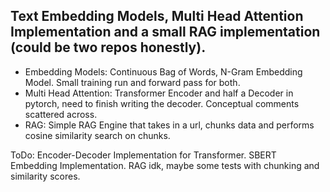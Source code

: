 ## Text Embedding Models, Multi Head Attention Implementation and a small RAG implementation (could be two repos honestly).

  * Embedding Models: Continuous Bag of Words, N-Gram Embedding Model. Small training run and forward pass for both.
  * Multi Head Attention: Transformer Encoder and half a Decoder in pytorch, need to finish writing the decoder. Conceptual comments scattered across.
  * RAG: Simple RAG Engine that takes in a url, chunks data and performs cosine similarity search on chunks.

ToDo: Encoder-Decoder Implementation for Transformer. SBERT Embedding Implementation. RAG idk, maybe some tests with chunking and similarity scores.

